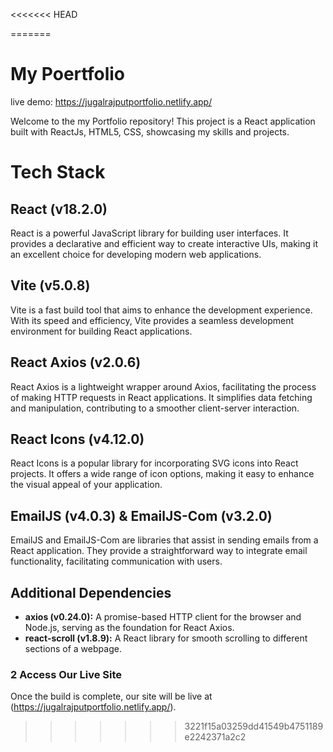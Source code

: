 <<<<<<< HEAD

=======
 # My Poertfolio 
live demo: https://jugalrajputportfolio.netlify.app/

Welcome to the my Portfolio repository! This project is a React application built with ReactJs, HTML5, CSS, showcasing my skills and projects.

# Tech Stack

## React (v18.2.0)
React is a powerful JavaScript library for building user interfaces. It provides a declarative and efficient way to create interactive UIs, making it an excellent choice for developing modern web applications.

## Vite (v5.0.8)
Vite is a fast build tool that aims to enhance the development experience. With its speed and efficiency, Vite provides a seamless development environment for building React applications.

## React Axios (v2.0.6)
React Axios is a lightweight wrapper around Axios, facilitating the process of making HTTP requests in React applications. It simplifies data fetching and manipulation, contributing to a smoother client-server interaction.

## React Icons (v4.12.0)
React Icons is a popular library for incorporating SVG icons into React projects. It offers a wide range of icon options, making it easy to enhance the visual appeal of your application.

## EmailJS (v4.0.3) & EmailJS-Com (v3.2.0)
EmailJS and EmailJS-Com are libraries that assist in sending emails from a React application. They provide a straightforward way to integrate email functionality, facilitating communication with users.

## Additional Dependencies

- **axios (v0.24.0):** A promise-based HTTP client for the browser and Node.js, serving as the foundation for React Axios.
- **react-scroll (v1.8.9):** A React library for smooth scrolling to different sections of a webpage.



### 2 Access Our Live Site

Once the build is complete, our site will be live at (https://jugalrajputportfolio.netlify.app/).
   
>>>>>>> 3221f15a03259dd41549b4751189e2242371a2c2
